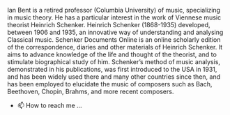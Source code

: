 Ian Bent is a retired professor (Columbia University) of music, specializing in music theory. He has a particular interest in the work of Viennese music theorist Heinrich Schenker. 
Heinrich Schenker (1868-1935) developed, between 1906 and 1935, an innovative way of understanding and analysing Classical music. 
Schenker Documents Online is an online scholarly edition of the correspondence, diaries and other materials of Heinrich Schenker.  It aims to advance knowledge of the life and thought of the theorist, and to stimulate biographical study of him.
Schenker’s method of music analysis, demonstrated in his publications, was first introduced to the USA in 1931, and has been widely used there and many other countries since then, and has been employed to elucidate the music of composers such as Bach, Beethoven, Chopin, Brahms, and more recent composers.
- 📫 How to reach me ...

<!---
idbent/idbent is a ✨ special ✨ repository because its `README.md` (this file) appears on your GitHub profile.
You can click the Preview link to take a look at your changes.
--->
